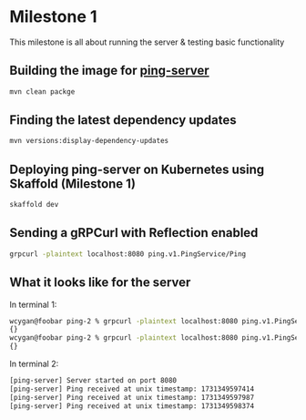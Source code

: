 # Milestone 1

This milestone is all about running the server & testing basic functionality

## Building the image for [ping-server](/ping-server/pom.xml)

```bash
mvn clean packge
```

## Finding the latest dependency updates

```bash
mvn versions:display-dependency-updates
```

## Deploying ping-server on Kubernetes using Skaffold (Milestone 1)

```bash
skaffold dev
```

## Sending a gRPCurl with Reflection enabled

```bash
grpcurl -plaintext localhost:8080 ping.v1.PingService/Ping
```

## What it looks like for the server

In terminal 1:

```bash
wcygan@foobar ping-2 % grpcurl -plaintext localhost:8080 ping.v1.PingService/Ping
{}
wcygan@foobar ping-2 % grpcurl -plaintext localhost:8080 ping.v1.PingService/Ping
{}
```

In terminal 2:

```bash
[ping-server] Server started on port 8080
[ping-server] Ping received at unix timestamp: 1731349597414
[ping-server] Ping received at unix timestamp: 1731349597987
[ping-server] Ping received at unix timestamp: 1731349598374
```